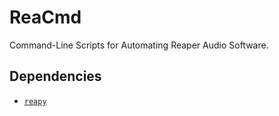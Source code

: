 # ReaCmd
Command-Line Scripts for Automating Reaper Audio Software.

## Dependencies

* [`reapy`](https://python-reapy.readthedocs.io/en/latest/index.html)
